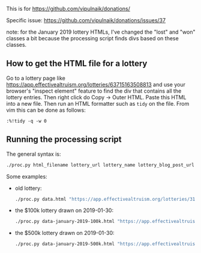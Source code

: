 This is for https://github.com/vipulnaik/donations/

Specific issue: https://github.com/vipulnaik/donations/issues/37

note: for the January 2019 lottery HTMLs, I've changed the "lost" and "won"
classes a bit because the processing script finds divs based on these classes.

## How to get the HTML file for a lottery

Go to a lottery page like
https://app.effectivealtruism.org/lotteries/63715163508813 and use your
browser's "inspect element" feature to find the div that contains all the
lottery entries. Then right click do Copy → Outer HTML. Paste this HTML into a
new file. Then run an HTML formatter such as `tidy` on the file. From vim this
can be done as follows:

```vim
:%!tidy -q -w 0
```

## Running the processing script

The general syntax is:

```bash
./proc.py html_filename lottery_url lottery_name lottery_blog_post_url
```

Some examples:

* old lottery:

  ```bash
  ./proc.py data.html "https://app.effectivealtruism.org/lotteries/31553453298138" 'January 2018 $100k lottery' "http://effective-altruism.com/ea/1ip/announcing_the_2017_donor_lottery/"
  ```

* the $100k lottery drawn on 2019-01-30:

  ```bash
  ./proc.py data-january-2019-100k.html "https://app.effectivealtruism.org/lotteries/63715163508812" 'January 2019 $100k lottery' "https://forum.effectivealtruism.org/posts/nuzcbhk2JYMkALHke/donor-lottery-2018-is-live"
  ```

* the $500k lottery drawn on 2019-01-30:

  ```bash
  ./proc.py data-january-2019-500k.html "https://app.effectivealtruism.org/lotteries/63715163508813" 'January 2019 $500k lottery' "https://forum.effectivealtruism.org/posts/nuzcbhk2JYMkALHke/donor-lottery-2018-is-live"
  ```
